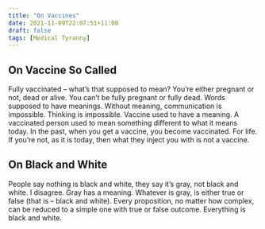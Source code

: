 ```yaml
---
title: "On Vaccines"
date: 2021-11-09T22:07:51+11:00
draft: false
tags: [Medical Tyranny]
---
```


## On Vaccine So Called

Fully vaccinated – what’s that supposed to mean? You’re either pregnant or not, dead or alive. You can’t be fully pregnant or fully dead. Words supposed to have meanings. Without meaning, communication is impossible. Thinking is impossible. Vaccine used to have a meaning. A vaccinated person used to mean something different to what it means today. In the past, when you get a vaccine, you become vaccinated. For life. If you’re not, as it is today, then what they inject you with is not a vaccine.

## On Black and White

People say nothing is black and white, they say it’s gray, not black and white. I disagree. Gray has a meaning. Whatever is gray, is either true or false (that is – black and white). Every proposition, no matter how complex, can be reduced to a simple one with true or false outcome. Everything is black and white.
